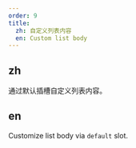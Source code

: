```yaml
---
order: 9
title:
  zh: 自定义列表内容
  en: Custom list body
---
```


## zh

通过默认插槽自定义列表内容。

## en

Customize list body via `default` slot.
